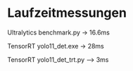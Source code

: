 # Laufzeitmessungen

Ultralytics benchmark.py -> 16.6ms

TensorRT yolo11_det.exe -> 28ms

TensorRT yolo11_det_trt.py --> 3ms

